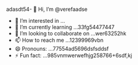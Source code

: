 adasdt54- 👋 Hi, I’m @verefaadse
- 👀 I’m interested in ...
- 🌱 I’m currently learning ...33fg54477447
- 💞️ I’m looking to collaborate on ...wer63252hk
- 📫 How to reach me ...12399969vbn
- 😄 Pronouns: ...77554ad5696dsfsddsf
- ⚡ Fun fact: ...985vnmwerwefhjg258766+6sdf,kj
<!---65wercxvsdf GitHub profile.
You can click the Preview link to take a look at 45your changfsd
99
